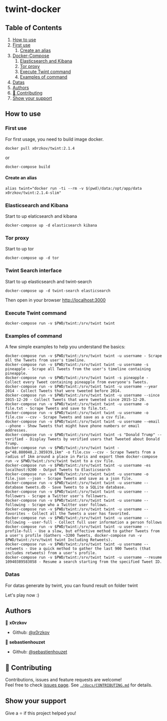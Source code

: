 # twint-docker

<!-- ToC start -->
## Table of Contents
1. [How to use](#how-to-use)
  1. [First use](#first-use)
     1. [Create an alias](#create-an-alias)
1. [Docker-Compose](#docker-compose)
     1. [Elasticsearch and Kibana](#elasticsearch-and-kibana)
     1. [Tor proxy](#tor-proxy)
     1. [Execute Twint command](#execute-twint-command)
     1. [Examples of command](#examples-of-command)
  1. [Datas](#datas)
1. [Authors](#authors)
1. [🤝 Contributing](#-contributing)
1. [Show your support](#show-your-support)
<!-- ToC end -->

## How to use

### First use

For first usage, you need to build image docker.

```shell
docker pull x0rzkov/twint:2.1.4
```

or 

```shell
docker-compose build
```

#### Create an alias
```shell
alias twint="docker run -ti --rm -v $(pwd)/data:/opt/app/data x0rzkov/twint:2.1.4-slim"
```               

### Elasticsearch and Kibana

Start to up elaticsearch and kibana

```shell
docker-compose up -d elasticsearch kibana
```

### Tor proxy

Start to up tor

```shell
docker-compose up -d tor
```

### Twint Search interface

Start to up elasticsearch and twint-search

```shell
docker-compose up -d twint-search elasticsearch
```

Then open in your browser [http://localhost:3000](http://localhost:3000)

### Execute Twint command

```shell
docker-compose run -v $PWD/twint:/srv/twint twint
```

### Examples of command

A few simple examples to help you understand the basics:

```shell
docker-compose run -v $PWD/twint:/srv/twint twint -u username - Scrape all the Tweets from user's timeline.
docker-compose run -v $PWD/twint:/srv/twint twint -u username -s pineapple - Scrape all Tweets from the user's timeline containing pineapple.
docker-compose run -v $PWD/twint:/srv/twint twint -s pineapple - Collect every Tweet containing pineapple from everyone's Tweets.
docker-compose run -v $PWD/twint:/srv/twint twint -u username --year 2014 - Collect Tweets that were tweeted before 2014.
docker-compose run -v $PWD/twint:/srv/twint twint -u username --since 2015-12-20 - Collect Tweets that were tweeted since 2015-12-20.
docker-compose run -v $PWD/twint:/srv/twint twint -u username -o file.txt - Scrape Tweets and save to file.txt.
docker-compose run -v $PWD/twint:/srv/twint twint -u username -o file.csv --csv - Scrape Tweets and save as a csv file.
docker-compose run -v $PWD/twint:/srv/twint twint -u username --email --phone - Show Tweets that might have phone numbers or email addresses.
docker-compose run -v $PWD/twint:/srv/twint twint -s "Donald Trump" --verified - Display Tweets by verified users that Tweeted about Donald Trump.
docker-compose run -v $PWD/twint:/srv/twint twint -g="48.880048,2.385939,1km" -o file.csv --csv - Scrape Tweets from a radius of 1km around a place in Paris and export them docker-compose run -v $PWD/twint:/srv/twint twint to a csv file.
docker-compose run -v $PWD/twint:/srv/twint twint -u username -es localhost:9200 - Output Tweets to Elasticsearch
docker-compose run -v $PWD/twint:/srv/twint twint -u username -o file.json --json - Scrape Tweets and save as a json file.
docker-compose run -v $PWD/twint:/srv/twint twint -u username --database tweets.db - Save Tweets to a SQLite database.
docker-compose run -v $PWD/twint:/srv/twint twint -u username --followers - Scrape a Twitter user's followers.
docker-compose run -v $PWD/twint:/srv/twint twint -u username --following - Scrape who a Twitter user follows.
docker-compose run -v $PWD/twint:/srv/twint twint -u username --favorites - Collect all the Tweets a user has favorited.
docker-compose run -v $PWD/twint:/srv/twint twint -u username --following --user-full - Collect full user information a person follows
docker-compose run -v $PWD/twint:/srv/twint twint -u username --profile-full - Use a slow, but effective method to gather Tweets from a user's profile (Gathers ~3200 Tweets, docker-compose run -v $PWD/twint:/srv/twint twint Including Retweets).
docker-compose run -v $PWD/twint:/srv/twint twint -u username --retweets - Use a quick method to gather the last 900 Tweets (that includes retweets) from a user's profile.
docker-compose run -v $PWD/twint:/srv/twint twint -u username --resume 10940389583058 - Resume a search starting from the specified Tweet ID.
```

### Datas

For datas generate by twint, you can found result on folder twint

Let's play now :)

## Authors

👤 **x0rzkov**
* Github: [@x0rzkov](https://github.com/x0rzkov)

👤 **sebastienhouzet**
* Github: [@sebastienhouzet](https://github.com/sebastienhouzet)

## 🤝 Contributing

Contributions, issues and feature requests are welcome!<br />Feel free to check [issues page](https://github.com/x0rzkov/twint-docker/issues).
See [`./docs/CONTRIBUTING.md`](https://github.com/x0rzkov/twint-dockers/blob/master/docs/CONTRIBUTING.md) for details.

## Show your support

Give a ⭐️ if this project helped you!